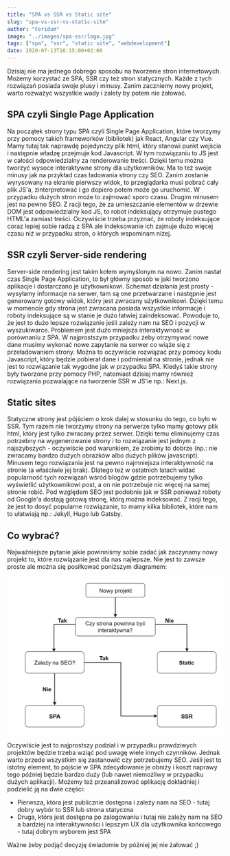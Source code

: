 ```yaml
---
title: "SPA vs SSR vs Static site"
slug: "spa-vs-ssr-vs-static-site"
author: "Feridum"
image: "../images/spa-ssr/logo.jpg"
tags: ["spa", "ssr", "static site", "webdevelopment"]
date: 2020-07-13T16:15:00+02:00
---
```


Dzisiaj nie ma jednego dobrego sposobu na tworzenie stron internetowych. Możemy korzystać ze SPA, SSR czy też stron statycznych. Każde z tych rozwiązań posiada swoje plusy i minusy. Zanim zaczniemy nowy projekt, warto rozważyć wszystkie wady i zalety by potem nie żałować. 

<!--more-->

## SPA czyli Single Page Application

Na początek strony typu SPA czyli Single Page Application, które tworzymy przy pomocy takich frameworków (bibliotek) jak React, Angular czy Vue. Mamy tutaj tak naprawdę pojedynczy plik html, który stanowi punkt wejścia i następnie władzę przejmuje kod Javascript. W tym rozwiązaniu to JS jest w całości odpowiedzialny za renderowanie treści. Dzięki temu można tworzyć wysoce interaktywne strony dla użytkowników. Ma to też swoje minusy jak na przykład czas ładowania strony czy SEO. Zanim zostanie wyrysowany na ekranie pierwszy widok, to przeglądarka musi pobrać cały plik JS'a, zinterpretować i go dopiero potem może go uruchomić. W przypadku dużych stron może to zajmować sporo czasu. Drugim minusem jest na pewno SEO. Z racji tego, że za umieszczanie elementów w drzewie DOM jest odpowiedzialny kod JS, to robot indeksujący otrzymuje pustego HTML'a zamiast treści. Oczywiście trzeba przyznać, że roboty indeksujące coraz lepiej sobie radzą z SPA ale indeksowanie ich zajmuje dużo więcej czasu niż w przypadku stron, o których wspominam niżej.

## SSR czyli Server-side rendering

Server-side rendering jest takim kołem wymyślonym na nowo. Zanim nastał czas Single Page Application, to był główny sposób w jaki tworzono aplikacje i dostarczano je użytkownikowi. Schemat działania jest prosty - wysyłamy informacje na serwer, tam są one przetwarzane i następnie jest generowany gotowy widok, który jest zwracany użytkownikowi. Dzięki temu w momencie gdy strona jest zwracana posiada wszystkie informacje i roboty indeksujące są w stanie je dużo łatwiej zaindeksować. Powoduje to, że jest to dużo lepsze rozwiązanie jeśli zależy nam na SEO i pozycji w wyszukiwarce. Problemem jest dużo mniejsza interaktywność w porównaniu z SPA. W najprostszym przypadku żeby otrzymywać nowe dane musimy wykonać nowe zapytanie na serwer co wiąże się z przeładowaniem strony. Można to oczywiście rozwiązać przy pomocy kodu Javascript, który będzie pobierał dane i podmieniał na stronie, jednak nie jest to rozwiązanie tak wygodne jak w przypadku SPA.  Kiedyś takie strony były tworzone przy pomocy PHP, natomiast dzisiaj mamy również rozwiązania pozwalające na tworzenie SSR w JS'ie np.: Next.js. 

## Static sites

Statyczne strony jest pójściem o krok dalej w stosunku do tego, co było w SSR. Tym razem nie tworzymy strony na serwerze tylko mamy gotowy plik html, który jest tylko zwracany przez serwer. Dzięki temu eliminujemy czas potrzebny na wygenerowanie strony i to rozwiązanie jest jednym z najszybszych - oczywiście pod warunkiem, że zrobimy to dobrze (np.: nie zwracamy bardzo dużych obrazków albo dużych plików javascript). Minusem tego rozwiązania jest na pewno najmniejsza interaktywność na stronie (a właściwie jej brak). Dlatego też w ostatnich latach widać popularność tych rozwiązań wśród blogów gdzie potrzebujemy tylko wyświetlić użytkownikowi post, a on nie potrzebuje nic więcej na samej stronie robić. Pod względem SEO jest podobnie jak w SSR ponieważ roboty od Google'a dostają gotową stronę, którą można indeksować. Z racji tego, że jest to dosyć popularne rozwiązanie, to mamy kilka bibliotek, które nam to ułatwiają np.: Jekyll, Hugo lub Gatsby.

## Co wybrać?

Najważniejsze pytanie jakie powinniśmy sobie zadać jak zaczynamy nowy projekt to, które rozwiązanie jest dla nas najlepsze. Nie jest to zawsze proste ale można się posiłkować poniższym diagramem:

![diagram spa vs ssr vs static](../images/spa-ssr/diagram.png)

Oczywiście jest to najprostszy podział i w przypadku prawdziwych projektów będzie trzeba wziąć pod uwagę wiele innych czynników. Jednak warto przede wszystkim się zastanowić czy potrzebujemy SEO. Jeśli jest to istotny element, to pójście w SPA zdecydowanie je obniży i koszt naprawy tego później będzie bardzo duży (lub nawet niemożliwy w przypadku dużych aplikacji). Możemy też przeanalizować aplikację dokładniej i podzielić ją na dwie części:
- Pierwsza, która jest publicznie dostępna i zależy nam na SEO - tutaj dobry wybór to SSR lub strona statyczna
- Druga, która jest dostępna po zalogowaniu i tutaj nie zależy nam na SEO a bardziej na interaktywności i lepszym UX dla użytkownika końcowego - tutaj dobrym wyborem jest SPA

Ważne żeby podjąć decyzję świadomie by później jej nie żałować ;)

